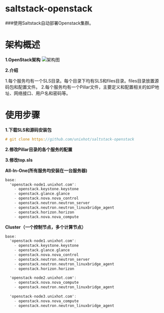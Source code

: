 saltstack-openstack
===================

###使用Saltstack自动部署Openstack集群。

架构概述
========

**1.OpenStack架构**
![架构图](https://github.com/unixhot/saltstack-openstack/blob/master/openstack.png)  

**2.介绍**

1.每个服务均有一个SLS目录。每个目录下均有SLS和files目录。files目录放置源码包和配置文件。
2.每个服务均有一个Pillar文件，主要定义和配置相关的如IP地址、网络接口、用户名和密码等。

使用步骤
========

**1.下载SLS和源码安装包** 
```ObjectiveC
# git clone https://github.com/unixhot/saltstack-openstack
```

**2.修改Pillar目录的各个服务的配置**

**3.修改top.sls**

**All-In-One(所有服务均安装在一台服务器)**

```ObjectiveC
base:
  'openstack-node1.unixhot.com':
    - openstack.keystone.keystone
    - openstack.glance.glance
    - openstack.nova.nova_control
    - openstack.neutron.neutron_server
    - openstack.neutron.neutron_linuxbridge_agent
    - openstack.horizon.horizon
    - openstack.nova.nova_compute
``` 

**Cluster（一个控制节点，多个计算节点）**

```ObjectiveC
base:
  'openstack-node1.unixhot.com':
    - openstack.keystone.keystone
    - openstack.glance.glance
    - openstack.nova.nova_control
    - openstack.neutron.neutron_server
    - openstack.neutron.neutron_linuxbridge_agent
    - openstack.horizon.horizon
    
  'openstack-node2.unixhot.com':
    - openstack.nova.nova_compute
    - openstack.neutron.neutron_linuxbridge_agent
  
  'openstack-node3.unixhot.com':
    - openstack.nova.nova_compute
    - openstack.neutron.neutron_linuxbridge_agent
``` 


    
